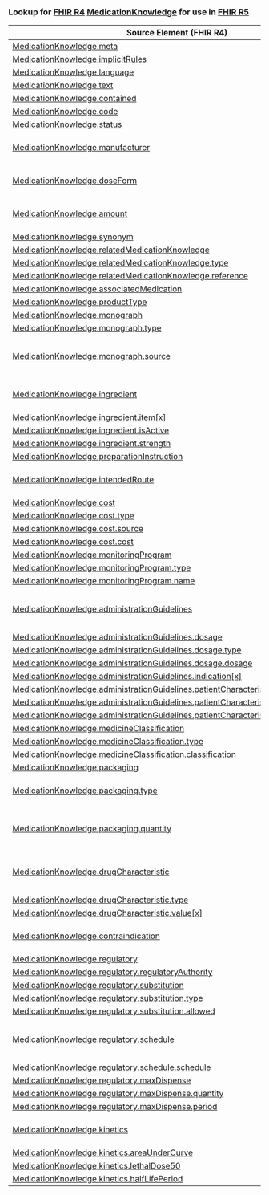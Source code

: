 ### Lookup for [FHIR R4](https://hl7.org/fhir/R4/) [MedicationKnowledge](https://hl7.org/fhir/R4/MedicationKnowledge.html) for use in [FHIR R5](https://hl7.org/fhir/R5/)

| Source Element (FHIR R4) | Usage | Target |
| -------------- | ----- | ------ |
| [MedicationKnowledge.meta](https://hl7.org/fhir/R4/MedicationKnowledge.html#resource) | `UseElementSameName` | [MedicationKnowledge.meta](https://hl7.org/fhir/R5/MedicationKnowledge.html#resource) |
| [MedicationKnowledge.implicitRules](https://hl7.org/fhir/R4/MedicationKnowledge.html#resource) | `UseElementSameName` | [MedicationKnowledge.implicitRules](https://hl7.org/fhir/R5/MedicationKnowledge.html#resource) |
| [MedicationKnowledge.language](https://hl7.org/fhir/R4/MedicationKnowledge.html#resource) | `UseElementSameName` | [MedicationKnowledge.language](https://hl7.org/fhir/R5/MedicationKnowledge.html#resource) |
| [MedicationKnowledge.text](https://hl7.org/fhir/R4/MedicationKnowledge.html#resource) | `UseElementSameName` | [MedicationKnowledge.text](https://hl7.org/fhir/R5/MedicationKnowledge.html#resource) |
| [MedicationKnowledge.contained](https://hl7.org/fhir/R4/MedicationKnowledge.html#resource) | `UseElementSameName` | [MedicationKnowledge.contained](https://hl7.org/fhir/R5/MedicationKnowledge.html#resource) |
| [MedicationKnowledge.code](https://hl7.org/fhir/R4/MedicationKnowledge.html#resource) | `UseElementSameName` | [MedicationKnowledge.code](https://hl7.org/fhir/R5/MedicationKnowledge.html#resource) |
| [MedicationKnowledge.status](https://hl7.org/fhir/R4/MedicationKnowledge.html#resource) | `UseElementSameName` | [MedicationKnowledge.status](https://hl7.org/fhir/R5/MedicationKnowledge.html#resource) |
| [MedicationKnowledge.manufacturer](https://hl7.org/fhir/R4/MedicationKnowledge.html#resource) | `UseExtension` | [http://hl7.org/fhir/4.0/StructureDefinition/extension-MedicationKnowledge.manufacturer](StructureDefinition-ext-R4-MedicationKnowledge.manufacturer.html) |
| [MedicationKnowledge.doseForm](https://hl7.org/fhir/R4/MedicationKnowledge.html#resource) | `UseExtension` | [http://hl7.org/fhir/4.0/StructureDefinition/extension-MedicationKnowledge.doseForm](StructureDefinition-ext-R4-MedicationKnowledge.doseForm.html) |
| [MedicationKnowledge.amount](https://hl7.org/fhir/R4/MedicationKnowledge.html#resource) | `UseExtension` | [http://hl7.org/fhir/4.0/StructureDefinition/extension-MedicationKnowledge.amount](StructureDefinition-ext-R4-MedicationKnowledge.amount.html) |
| [MedicationKnowledge.synonym](https://hl7.org/fhir/R4/MedicationKnowledge.html#resource) | `UseElementRenamed` | [MedicationKnowledge.name](https://hl7.org/fhir/R5/MedicationKnowledge.html#resource) |
| [MedicationKnowledge.relatedMedicationKnowledge](https://hl7.org/fhir/R4/MedicationKnowledge.html#resource) | `UseElementSameName` | [MedicationKnowledge.relatedMedicationKnowledge](https://hl7.org/fhir/R5/MedicationKnowledge.html#resource) |
| [MedicationKnowledge.relatedMedicationKnowledge.type](https://hl7.org/fhir/R4/MedicationKnowledge.html#resource) | `UseElementSameName` | [MedicationKnowledge.relatedMedicationKnowledge.type](https://hl7.org/fhir/R5/MedicationKnowledge.html#resource) |
| [MedicationKnowledge.relatedMedicationKnowledge.reference](https://hl7.org/fhir/R4/MedicationKnowledge.html#resource) | `UseElementSameName` | [MedicationKnowledge.relatedMedicationKnowledge.reference](https://hl7.org/fhir/R5/MedicationKnowledge.html#resource) |
| [MedicationKnowledge.associatedMedication](https://hl7.org/fhir/R4/MedicationKnowledge.html#resource) | `UseElementSameName` | [MedicationKnowledge.associatedMedication](https://hl7.org/fhir/R5/MedicationKnowledge.html#resource) |
| [MedicationKnowledge.productType](https://hl7.org/fhir/R4/MedicationKnowledge.html#resource) | `UseElementSameName` | [MedicationKnowledge.productType](https://hl7.org/fhir/R5/MedicationKnowledge.html#resource) |
| [MedicationKnowledge.monograph](https://hl7.org/fhir/R4/MedicationKnowledge.html#resource) | `UseElementSameName` | [MedicationKnowledge.monograph](https://hl7.org/fhir/R5/MedicationKnowledge.html#resource) |
| [MedicationKnowledge.monograph.type](https://hl7.org/fhir/R4/MedicationKnowledge.html#resource) | `UseElementSameName` | [MedicationKnowledge.monograph.type](https://hl7.org/fhir/R5/MedicationKnowledge.html#resource) |
| [MedicationKnowledge.monograph.source](https://hl7.org/fhir/R4/MedicationKnowledge.html#resource) | `UseExtension` | [http://hl7.org/fhir/4.0/StructureDefinition/extension-MedicationKnowledge.monograph.source](StructureDefinition-ext-R4-MedicationKnowledge.mo.source.html) |
| [MedicationKnowledge.ingredient](https://hl7.org/fhir/R4/MedicationKnowledge.html#resource) | `UseExtension` | [http://hl7.org/fhir/4.0/StructureDefinition/extension-MedicationKnowledge.ingredient](StructureDefinition-ext-R4-MedicationKnowledge.ingredient.html) |
| [MedicationKnowledge.ingredient.item[x]](https://hl7.org/fhir/R4/MedicationKnowledge.html#resource) | `UseExtensionFromAncestor` | - |
| [MedicationKnowledge.ingredient.isActive](https://hl7.org/fhir/R4/MedicationKnowledge.html#resource) | `UseExtensionFromAncestor` | - |
| [MedicationKnowledge.ingredient.strength](https://hl7.org/fhir/R4/MedicationKnowledge.html#resource) | `UseExtensionFromAncestor` | - |
| [MedicationKnowledge.preparationInstruction](https://hl7.org/fhir/R4/MedicationKnowledge.html#resource) | `UseElementSameName` | [MedicationKnowledge.preparationInstruction](https://hl7.org/fhir/R5/MedicationKnowledge.html#resource) |
| [MedicationKnowledge.intendedRoute](https://hl7.org/fhir/R4/MedicationKnowledge.html#resource) | `UseExtension` | [http://hl7.org/fhir/4.0/StructureDefinition/extension-MedicationKnowledge.intendedRoute](StructureDefinition-ext-R4-MedicationKnowledge.intendedRoute.html) |
| [MedicationKnowledge.cost](https://hl7.org/fhir/R4/MedicationKnowledge.html#resource) | `UseElementSameName` | [MedicationKnowledge.cost](https://hl7.org/fhir/R5/MedicationKnowledge.html#resource) |
| [MedicationKnowledge.cost.type](https://hl7.org/fhir/R4/MedicationKnowledge.html#resource) | `UseElementSameName` | [MedicationKnowledge.cost.type](https://hl7.org/fhir/R5/MedicationKnowledge.html#resource) |
| [MedicationKnowledge.cost.source](https://hl7.org/fhir/R4/MedicationKnowledge.html#resource) | `UseElementSameName` | [MedicationKnowledge.cost.source](https://hl7.org/fhir/R5/MedicationKnowledge.html#resource) |
| [MedicationKnowledge.cost.cost](https://hl7.org/fhir/R4/MedicationKnowledge.html#resource) | `UseElementRenamed` | [MedicationKnowledge.cost.cost[x]](https://hl7.org/fhir/R5/MedicationKnowledge.html#resource) |
| [MedicationKnowledge.monitoringProgram](https://hl7.org/fhir/R4/MedicationKnowledge.html#resource) | `UseElementSameName` | [MedicationKnowledge.monitoringProgram](https://hl7.org/fhir/R5/MedicationKnowledge.html#resource) |
| [MedicationKnowledge.monitoringProgram.type](https://hl7.org/fhir/R4/MedicationKnowledge.html#resource) | `UseElementSameName` | [MedicationKnowledge.monitoringProgram.type](https://hl7.org/fhir/R5/MedicationKnowledge.html#resource) |
| [MedicationKnowledge.monitoringProgram.name](https://hl7.org/fhir/R4/MedicationKnowledge.html#resource) | `UseElementSameName` | [MedicationKnowledge.monitoringProgram.name](https://hl7.org/fhir/R5/MedicationKnowledge.html#resource) |
| [MedicationKnowledge.administrationGuidelines](https://hl7.org/fhir/R4/MedicationKnowledge.html#resource) | `UseExtension` | [http://hl7.org/fhir/4.0/StructureDefinition/extension-MedicationKnowledge.administrationGuidelines](StructureDefinition-ext-R4-MedicationKnowledge.administrationGuidelines.html) |
| [MedicationKnowledge.administrationGuidelines.dosage](https://hl7.org/fhir/R4/MedicationKnowledge.html#resource) | `UseExtensionFromAncestor` | - |
| [MedicationKnowledge.administrationGuidelines.dosage.type](https://hl7.org/fhir/R4/MedicationKnowledge.html#resource) | `UseExtensionFromAncestor` | - |
| [MedicationKnowledge.administrationGuidelines.dosage.dosage](https://hl7.org/fhir/R4/MedicationKnowledge.html#resource) | `UseExtensionFromAncestor` | - |
| [MedicationKnowledge.administrationGuidelines.indication[x]](https://hl7.org/fhir/R4/MedicationKnowledge.html#resource) | `UseExtensionFromAncestor` | - |
| [MedicationKnowledge.administrationGuidelines.patientCharacteristics](https://hl7.org/fhir/R4/MedicationKnowledge.html#resource) | `UseExtensionFromAncestor` | - |
| [MedicationKnowledge.administrationGuidelines.patientCharacteristics.characteristic[x]](https://hl7.org/fhir/R4/MedicationKnowledge.html#resource) | `UseExtensionFromAncestor` | - |
| [MedicationKnowledge.administrationGuidelines.patientCharacteristics.value](https://hl7.org/fhir/R4/MedicationKnowledge.html#resource) | `UseExtensionFromAncestor` | - |
| [MedicationKnowledge.medicineClassification](https://hl7.org/fhir/R4/MedicationKnowledge.html#resource) | `UseElementSameName` | [MedicationKnowledge.medicineClassification](https://hl7.org/fhir/R5/MedicationKnowledge.html#resource) |
| [MedicationKnowledge.medicineClassification.type](https://hl7.org/fhir/R4/MedicationKnowledge.html#resource) | `UseElementSameName` | [MedicationKnowledge.medicineClassification.type](https://hl7.org/fhir/R5/MedicationKnowledge.html#resource) |
| [MedicationKnowledge.medicineClassification.classification](https://hl7.org/fhir/R4/MedicationKnowledge.html#resource) | `UseElementSameName` | [MedicationKnowledge.medicineClassification.classification](https://hl7.org/fhir/R5/MedicationKnowledge.html#resource) |
| [MedicationKnowledge.packaging](https://hl7.org/fhir/R4/MedicationKnowledge.html#resource) | `UseElementSameName` | [MedicationKnowledge.packaging](https://hl7.org/fhir/R5/MedicationKnowledge.html#resource) |
| [MedicationKnowledge.packaging.type](https://hl7.org/fhir/R4/MedicationKnowledge.html#resource) | `UseExtension` | [http://hl7.org/fhir/4.0/StructureDefinition/extension-MedicationKnowledge.packaging.type](StructureDefinition-ext-R4-MedicationKnowledge.pa.type.html) |
| [MedicationKnowledge.packaging.quantity](https://hl7.org/fhir/R4/MedicationKnowledge.html#resource) | `UseExtension` | [http://hl7.org/fhir/4.0/StructureDefinition/extension-MedicationKnowledge.packaging.quantity](StructureDefinition-ext-R4-MedicationKnowledge.pa.quantity.html) |
| [MedicationKnowledge.drugCharacteristic](https://hl7.org/fhir/R4/MedicationKnowledge.html#resource) | `UseExtension` | [http://hl7.org/fhir/4.0/StructureDefinition/extension-MedicationKnowledge.drugCharacteristic](StructureDefinition-ext-R4-MedicationKnowledge.drugCharacteristic.html) |
| [MedicationKnowledge.drugCharacteristic.type](https://hl7.org/fhir/R4/MedicationKnowledge.html#resource) | `UseExtensionFromAncestor` | - |
| [MedicationKnowledge.drugCharacteristic.value[x]](https://hl7.org/fhir/R4/MedicationKnowledge.html#resource) | `UseExtensionFromAncestor` | - |
| [MedicationKnowledge.contraindication](https://hl7.org/fhir/R4/MedicationKnowledge.html#resource) | `UseExtension` | [http://hl7.org/fhir/4.0/StructureDefinition/extension-MedicationKnowledge.contraindication](StructureDefinition-ext-R4-MedicationKnowledge.contraindication.html) |
| [MedicationKnowledge.regulatory](https://hl7.org/fhir/R4/MedicationKnowledge.html#resource) | `UseElementSameName` | [MedicationKnowledge.regulatory](https://hl7.org/fhir/R5/MedicationKnowledge.html#resource) |
| [MedicationKnowledge.regulatory.regulatoryAuthority](https://hl7.org/fhir/R4/MedicationKnowledge.html#resource) | `UseElementSameName` | [MedicationKnowledge.regulatory.regulatoryAuthority](https://hl7.org/fhir/R5/MedicationKnowledge.html#resource) |
| [MedicationKnowledge.regulatory.substitution](https://hl7.org/fhir/R4/MedicationKnowledge.html#resource) | `UseElementSameName` | [MedicationKnowledge.regulatory.substitution](https://hl7.org/fhir/R5/MedicationKnowledge.html#resource) |
| [MedicationKnowledge.regulatory.substitution.type](https://hl7.org/fhir/R4/MedicationKnowledge.html#resource) | `UseElementSameName` | [MedicationKnowledge.regulatory.substitution.type](https://hl7.org/fhir/R5/MedicationKnowledge.html#resource) |
| [MedicationKnowledge.regulatory.substitution.allowed](https://hl7.org/fhir/R4/MedicationKnowledge.html#resource) | `UseElementSameName` | [MedicationKnowledge.regulatory.substitution.allowed](https://hl7.org/fhir/R5/MedicationKnowledge.html#resource) |
| [MedicationKnowledge.regulatory.schedule](https://hl7.org/fhir/R4/MedicationKnowledge.html#resource) | `UseExtension` | [http://hl7.org/fhir/4.0/StructureDefinition/extension-MedicationKnowledge.regulatory.schedule](StructureDefinition-ext-R4-MedicationKnowledge.re.schedule.html) |
| [MedicationKnowledge.regulatory.schedule.schedule](https://hl7.org/fhir/R4/MedicationKnowledge.html#resource) | `UseExtensionFromAncestor` | - |
| [MedicationKnowledge.regulatory.maxDispense](https://hl7.org/fhir/R4/MedicationKnowledge.html#resource) | `UseElementSameName` | [MedicationKnowledge.regulatory.maxDispense](https://hl7.org/fhir/R5/MedicationKnowledge.html#resource) |
| [MedicationKnowledge.regulatory.maxDispense.quantity](https://hl7.org/fhir/R4/MedicationKnowledge.html#resource) | `UseElementSameName` | [MedicationKnowledge.regulatory.maxDispense.quantity](https://hl7.org/fhir/R5/MedicationKnowledge.html#resource) |
| [MedicationKnowledge.regulatory.maxDispense.period](https://hl7.org/fhir/R4/MedicationKnowledge.html#resource) | `UseElementSameName` | [MedicationKnowledge.regulatory.maxDispense.period](https://hl7.org/fhir/R5/MedicationKnowledge.html#resource) |
| [MedicationKnowledge.kinetics](https://hl7.org/fhir/R4/MedicationKnowledge.html#resource) | `UseExtension` | [http://hl7.org/fhir/4.0/StructureDefinition/extension-MedicationKnowledge.kinetics](StructureDefinition-ext-R4-MedicationKnowledge.kinetics.html) |
| [MedicationKnowledge.kinetics.areaUnderCurve](https://hl7.org/fhir/R4/MedicationKnowledge.html#resource) | `UseExtensionFromAncestor` | - |
| [MedicationKnowledge.kinetics.lethalDose50](https://hl7.org/fhir/R4/MedicationKnowledge.html#resource) | `UseExtensionFromAncestor` | - |
| [MedicationKnowledge.kinetics.halfLifePeriod](https://hl7.org/fhir/R4/MedicationKnowledge.html#resource) | `UseExtensionFromAncestor` | - |

